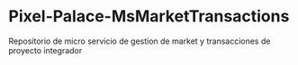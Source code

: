 # Pixel-Palace-MsMarketTransactions
Repositorio de micro servicio de gestion de market y transacciones de proyecto integrador
